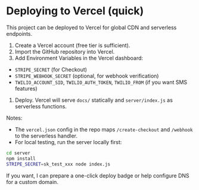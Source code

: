 # Deploying to Vercel (quick)

This project can be deployed to Vercel for global CDN and serverless endpoints.

1. Create a Vercel account (free tier is sufficient).
2. Import the GitHub repository into Vercel.
3. Add Environment Variables in the Vercel dashboard:

- `STRIPE_SECRET` (for Checkout)
- `STRIPE_WEBHOOK_SECRET` (optional, for webhook verification)
- `TWILIO_ACCOUNT_SID`, `TWILIO_AUTH_TOKEN`, `TWILIO_FROM` (if you want SMS features)

1. Deploy. Vercel will serve `docs/` statically and `server/index.js` as serverless functions.

Notes:

- The `vercel.json` config in the repo maps `/create-checkout` and `/webhook` to the serverless handler.
- For local testing, run the server locally first:

```bash
cd server
npm install
STRIPE_SECRET=sk_test_xxx node index.js
```

If you want, I can prepare a one-click deploy badge or help configure DNS for a custom domain.
